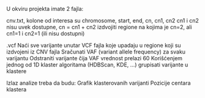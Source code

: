 
U okviru projekta imate 2 fajla:

cnv.txt, kolone od interesa su chromosome, start, end, cn, cn1, cn2 cn1 i cn2 nisu uvek dostupne,
         cn = cn1 + cn2 izdvojiti regione na kojima je cn=2, ali cn1=1 i cn2=1 (ili nisu dostupni)

.vcf Naći sve varijante unutar VCF fajla koje upadaju u regione koji su izdvojeni iz CNV fajla
     Sračunati VAF (variant allele frequency) za svaku varijantu Odstraniti varijante čija VAF
     vrednost prelazi 60 Korišćenjem jednog od 1D klaster algoritama (HDBScan, KDE, …) grupisati
      varijante u klastere

Izlaz analize treba da budu:
Grafik klasterovanih varijanti
Pozicije centara klastera


